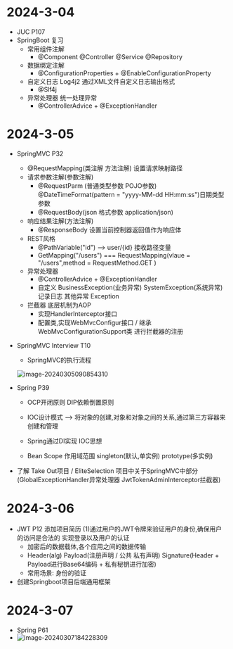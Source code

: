# 2024-3-04

- JUC P107
- SpringBoot 复习
  - 常用组件注解 
    - @Component @Controller @Service  @Repository    
  - 数据绑定注解
    - @ConfigurationProperties  +  @EnableConfigurationProperty
  - 自定义日志   Log4j2 通过XML文件自定义日志输出格式
    - @Slf4j  
  - 异常处理器   统一处理异常
    - @ControllerAdvice  +  @ExceptionHandler

# 2024-3-05

- SpringMVC  P32
  - @RequestMapping(类注解 方法注解)  设置请求映射路径
  - 请求参数注解(参数注解)    
    - @RequestParm (普通类型参数  POJO参数)    @DateTimeFormat(pattern = "yyyy-MM-dd HH:mm:ss")日期类型参数   
    - @RequestBody(json 格式参数 application/json)
  - 响应结果注解(方法注解)
    - @ResponseBody  设置当前控制器返回值作为响应体
  - REST风格  
    -  @PathVariable("id")  -->  user/{id}   接收路径变量
    - GetMapping("/users")   ===  RequestMapping(vlaue = "/users",method = RequestMethod.GET )
  - 异常处理器
    - @ControllerAdvice  +  @ExceptionHandler
    - 自定义 BusinessException(业务异常)     SystemException(系统异常)  记录日志  其他异常 Exception
  - 拦截器  底层机制为AOP
    - 实现HandlerInterceptor接口 
    - 配置类,实现WebMvcConfigur接口 / 继承WebMvcConfigurationSupport类 进行拦截器的注册

- SpringMVC  Interview  T10

  - SpringMVC的执行流程

  ![image-20240305090854310](https://banne.oss-cn-shanghai.aliyuncs.com/Java/image-20240305090854310.png) 



- Spring P39

  - OCP开闭原则   DIP依赖倒置原则

  - IOC设计模式  --> 将对象的创建,对象和对象之间的关系,通过第三方容器来创建和管理
  - Spring通过DI实现  IOC思想
  - Bean Scope 作用域范围 singleton(默认,单实例)   prototype(多实例)   

- 了解 Take Out项目 / EliteSelection 项目中关于SpringMVC中部分 (GlobalExceptionHandler异常处理器   JwtTokenAdminInterceptor拦截器)

# 2024-3-06

- JWT  P12     添加项目简历 (1)通过用户的JWT令牌来验证用户的身份,确保用户的访问是合法的  实现登录以及用户的认证
  - 加密后的数据载体,各个应用之间的数据传输
  - Header(alg)  Payload(注册声明 / 公共 私有声明)  Signature(Header + Payload进行Base64编码 + 私有秘钥进行加密)
  - 常用场景: 身份的验证
- 创建Springboot项目后端通用框架 

# 2024-3-07

- Spring  P61
- ![image-20240307184228309](https://banne.oss-cn-shanghai.aliyuncs.com/Java/image-20240307184228309.png)
